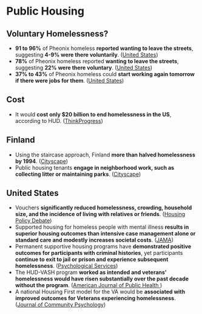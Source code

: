 # Public Housing

## Voluntary Homelessness?

* **91 to 96%** of Pheonix homeless **reported wanting to leave the streets**, suggesting **4-9% were there voluntarily**. \([United States](https://books.google.com/books?id=PS8gAAAAMAAJ&pg=PA597#v=onepage&q&f=false)\)
* **78%** of Pheonix homeless reported **wanting to leave the streets**, suggesting **22% were there voluntary**. \([United States](https://books.google.com/books?id=PS8gAAAAMAAJ&pg=PA1037#v=onepage&q&f=false)\)
* **37% to 43%** of Pheonix homeless could **start working again tomorrow if there were jobs for them**. \([United States](https://books.google.com/books?id=PS8gAAAAMAAJ&pg=PA597#v=onepage&q&f=false)\)

## Cost

* It would **cost only $20 billion to end homelessness in the US**, according to HUD. \([ThinkProgress](https://archive.thinkprogress.org/infographic-we-could-end-homelessness-with-the-money-americans-spend-on-christmas-decorations-6b49b415668c/)\)

## Finland

* Using the staircase approach, Finland **more than halved homelessness by 1994**. \([Cityscape](https://0x0.la/u/w4UVmBP.pdf)\)
* Public housing tenants **engage in neighborhood work, such as collecting litter or maintaining parks**. \([Cityscape](https://0x0.la/u/w4UVmBP.pdf#page=4)\)

## United States

* Vouchers **significantly reduced homelessness, crowding, household size, and the incidence of living with relatives or friends**. \([Housing Policy Debate](https://citeseerx.ist.psu.edu/viewdoc/download?doi=10.1.1.530.3116&rep=rep1&type=pdf)\)
* Supported housing for homeless people with mental illness **results in superior housing outcomes than intensive case management alone or standard care and modestly increases societal costs**. \([JAMA](https://jamanetwork.com/journals/jamapsychiatry/article-abstract/207801)\)
* Permanent supportive housing programs have **demonstrated positive outcomes for participants with criminal histories**, yet participants **continue to exit to jail or prison and experience subsequent homelessness**. \([Psychological Services](https://www.va.gov/HOMELESS/nchav/docs/CusackMontgomery_ExaminingBidirectionalAssociationBetweenVeteranHomelessness.pdf)\)
* The HUD-VASH program **worked as intended and veterans’ homelessness would have risen substantially over the past decade without the program**. \([American Journal of Public Health  ](https://sci-hub.st/10.2105/AJPH.2019.305231)\)
* A national Housing First model for the VA would be **associated with improved outcomes for Veterans experiencing homelessness**. \([Journal of Community Psychology](https://sci-hub.st/10.1002/jcop.21554)\)



